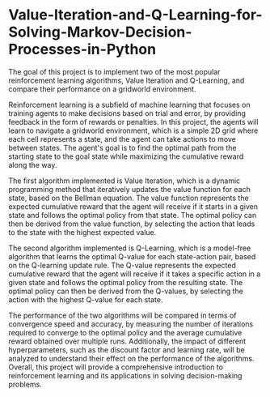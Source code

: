 # Value-Iteration-and-Q-Learning-for-Solving-Markov-Decision-Processes-in-Python

The goal of this project is to implement two of the most popular reinforcement learning algorithms, Value Iteration and Q-Learning, and compare their performance on a gridworld environment. 

Reinforcement learning is a subfield of machine learning that focuses on training agents to make decisions based on trial and error, by providing feedback in the form of rewards or penalties. In this project, the agents will learn to navigate a gridworld environment, which is a simple 2D grid where each cell represents a state, and the agent can take actions to move between states. The agent's goal is to find the optimal path from the starting state to the goal state while maximizing the cumulative reward along the way.

The first algorithm implemented is Value Iteration, which is a dynamic programming method that iteratively updates the value function for each state, based on the Bellman equation. The value function represents the expected cumulative reward that the agent will receive if it starts in a given state and follows the optimal policy from that state. The optimal policy can then be derived from the value function, by selecting the action that leads to the state with the highest expected value.

The second algorithm implemented is Q-Learning, which is a model-free algorithm that learns the optimal Q-value for each state-action pair, based on the Q-learning update rule. The Q-value represents the expected cumulative reward that the agent will receive if it takes a specific action in a given state and follows the optimal policy from the resulting state. The optimal policy can then be derived from the Q-values, by selecting the action with the highest Q-value for each state.

The performance of the two algorithms will be compared in terms of convergence speed and accuracy, by measuring the number of iterations required to converge to the optimal policy and the average cumulative reward obtained over multiple runs. Additionally, the impact of different hyperparameters, such as the discount factor and learning rate, will be analyzed to understand their effect on the performance of the algorithms. Overall, this project will provide a comprehensive introduction to reinforcement learning and its applications in solving decision-making problems.
